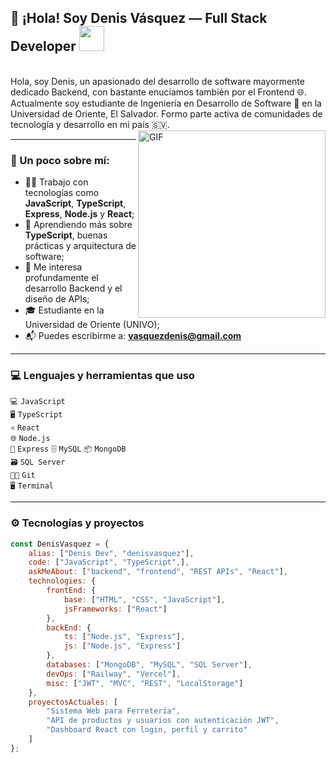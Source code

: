 <h2>👋 ¡Hola! Soy Denis Vásquez — Full Stack Developer <img src="https://media.giphy.com/media/hvRJCLFzcasrR4ia7z/giphy.gif" width="40"></h2>

<br>
Hola, soy Denis, un apasionado del desarrollo de software mayormente dedicado Backend, con bastante enuciamos también por el Frontend 🌐.  
Actualmente soy estudiante de Ingeniería en Desarrollo de Software 🚀 en la Universidad de Oriente, El Salvador.  
Formo parte activa de comunidades de tecnología y desarrollo en mi país 🇸🇻.
<br>

<img align="right" alt="GIF" src="https://media.giphy.com/media/qgQUggAC3Pfv687qPC/giphy.gif" width="300" />

---

### 🧠 Un poco sobre mí:

- 👨‍💻 Trabajo con tecnologías como **JavaScript**, **TypeScript**, **Express**, **Node.js** y **React**;
- 🌱 Aprendiendo más sobre **TypeScript**, buenas prácticas y arquitectura de software;
- 🧠 Me interesa profundamente el desarrollo Backend y el diseño de APIs;
- 🎓 Estudiante en la Universidad de Oriente (UNIVO);
- 📬 Puedes escribirme a: **vasquezdenis@gmail.com**

---

### 💻 Lenguajes y herramientas que uso

<code>💻</code> <code>JavaScript</code>  
<code>🖥️</code> <code>TypeScript</code>  
<code>⚛️</code> <code>React</code>  
<code>🌐</code> <code>Node.js</code>  
<code>📡</code> <code>Express</code>
<code>🗄️</code> <code>MySQL</code>
<code>📦</code> <code>MongoDB</code>  
<code>🗃️</code> <code>SQL Server</code>  
<code>🧑‍💻</code> <code>Git</code>  
<code>🖥️</code> <code>Terminal</code>

---

### ⚙️ Tecnologías y proyectos

```javascript
const DenisVasquez = {
    alias: ["Denis Dev", "denisvasquez"],
    code: ["JavaScript", "TypeScript",],
    askMeAbout: ["backend", "frontend", "REST APIs", "React"],
    technologies: {
        frontEnd: {
            base: ["HTML", "CSS", "JavaScript"],
            jsFrameworks: ["React"]
        },
        backEnd: {
            ts: ["Node.js", "Express"],
            js: ["Node.js", "Express"]
        },
        databases: ["MongoDB", "MySQL", "SQL Server"],
        devOps: ["Railway", "Vercel"],
        misc: ["JWT", "MVC", "REST", "LocalStorage"]
    },
    proyectosActuales: [
        "Sistema Web para Ferretería",
        "API de productos y usuarios con autenticación JWT",
        "Dashboard React con login, perfil y carrito"
    ]
};
